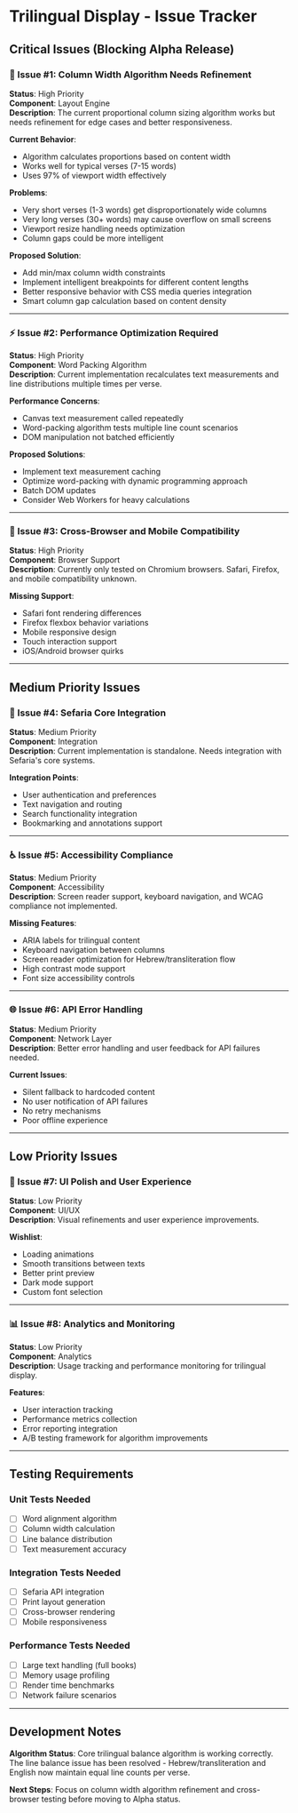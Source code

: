 # Trilingual Display - Issue Tracker

## Critical Issues (Blocking Alpha Release)

### 🔧 Issue #1: Column Width Algorithm Needs Refinement
**Status**: High Priority  
**Component**: Layout Engine  
**Description**: The current proportional column sizing algorithm works but needs refinement for edge cases and better responsiveness.

**Current Behavior**:
- Algorithm calculates proportions based on content width
- Works well for typical verses (7-15 words)
- Uses 97% of viewport width effectively

**Problems**:
- Very short verses (1-3 words) get disproportionately wide columns
- Very long verses (30+ words) may cause overflow on small screens
- Viewport resize handling needs optimization
- Column gaps could be more intelligent

**Proposed Solution**:
- Add min/max column width constraints
- Implement intelligent breakpoints for different content lengths
- Better responsive behavior with CSS media queries integration
- Smart column gap calculation based on content density

---

### ⚡ Issue #2: Performance Optimization Required
**Status**: High Priority  
**Component**: Word Packing Algorithm  
**Description**: Current implementation recalculates text measurements and line distributions multiple times per verse.

**Performance Concerns**:
- Canvas text measurement called repeatedly
- Word-packing algorithm tests multiple line count scenarios
- DOM manipulation not batched efficiently

**Proposed Solutions**:
- Implement text measurement caching
- Optimize word-packing with dynamic programming approach
- Batch DOM updates
- Consider Web Workers for heavy calculations

---

### 📱 Issue #3: Cross-Browser and Mobile Compatibility
**Status**: High Priority  
**Component**: Browser Support  
**Description**: Currently only tested on Chromium browsers. Safari, Firefox, and mobile compatibility unknown.

**Missing Support**:
- Safari font rendering differences
- Firefox flexbox behavior variations  
- Mobile responsive design
- Touch interaction support
- iOS/Android browser quirks

---

## Medium Priority Issues

### 🔌 Issue #4: Sefaria Core Integration
**Status**: Medium Priority  
**Component**: Integration  
**Description**: Current implementation is standalone. Needs integration with Sefaria's core systems.

**Integration Points**:
- User authentication and preferences
- Text navigation and routing
- Search functionality integration
- Bookmarking and annotations support

---

### ♿ Issue #5: Accessibility Compliance
**Status**: Medium Priority  
**Component**: Accessibility  
**Description**: Screen reader support, keyboard navigation, and WCAG compliance not implemented.

**Missing Features**:
- ARIA labels for trilingual content
- Keyboard navigation between columns
- Screen reader optimization for Hebrew/transliteration flow
- High contrast mode support
- Font size accessibility controls

---

### 🌐 Issue #6: API Error Handling
**Status**: Medium Priority  
**Component**: Network Layer  
**Description**: Better error handling and user feedback for API failures needed.

**Current Issues**:
- Silent fallback to hardcoded content
- No user notification of API failures
- No retry mechanisms
- Poor offline experience

---

## Low Priority Issues

### 🎨 Issue #7: UI Polish and User Experience
**Status**: Low Priority  
**Component**: UI/UX  
**Description**: Visual refinements and user experience improvements.

**Wishlist**:
- Loading animations
- Smooth transitions between texts
- Better print preview
- Dark mode support
- Custom font selection

---

### 📊 Issue #8: Analytics and Monitoring
**Status**: Low Priority  
**Component**: Analytics  
**Description**: Usage tracking and performance monitoring for trilingual display.

**Features**:
- User interaction tracking
- Performance metrics collection
- Error reporting integration
- A/B testing framework for algorithm improvements

---

## Testing Requirements

### Unit Tests Needed
- [ ] Word alignment algorithm
- [ ] Column width calculation
- [ ] Line balance distribution
- [ ] Text measurement accuracy

### Integration Tests Needed  
- [ ] Sefaria API integration
- [ ] Print layout generation
- [ ] Cross-browser rendering
- [ ] Mobile responsiveness

### Performance Tests Needed
- [ ] Large text handling (full books)
- [ ] Memory usage profiling
- [ ] Render time benchmarks
- [ ] Network failure scenarios

---

## Development Notes

**Algorithm Status**: Core trilingual balance algorithm is working correctly. The line balance issue has been resolved - Hebrew/transliteration and English now maintain equal line counts per verse.

**Next Steps**: Focus on column width algorithm refinement and cross-browser testing before moving to Alpha status.